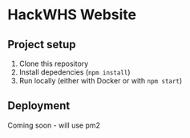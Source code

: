 # HackWHS Website

## Project setup

1. Clone this repository
2. Install depedencies (`npm install`)
3. Run locally (either with Docker or with `npm start`)

## Deployment

Coming soon - will use pm2
